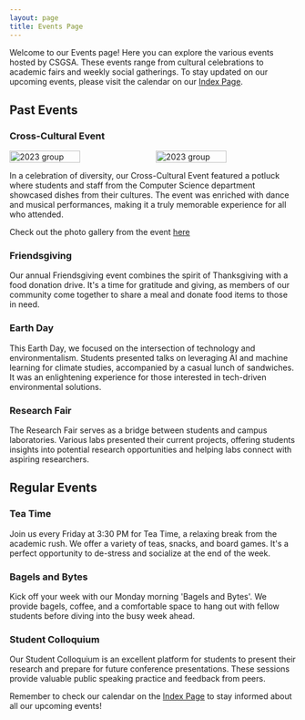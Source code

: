 ```yaml
---
layout: page
title: Events Page
---
```



Welcome to our Events page! Here you can explore the various events hosted by CSGSA. These events range from cultural celebrations to academic fairs and weekly social gatherings. To stay updated on our upcoming events, please visit the calendar on our [Index Page](/).

## Past Events

### Cross-Cultural Event
<div style="display: flex; justify-content: space-around; align-items: center;">
    <img src="assets/img/2023_Crossculture-1.JPG" alt="2023 group" style="width: 50%; margin-right: 5px;">
    <img src="assets/img/2023_Crossculture.JPG" alt="2023 group" style="width: 50%; margin-left: 5px;">
</div>


In a celebration of diversity, our Cross-Cultural Event featured a potluck where students and staff from the Computer Science department showcased dishes from their cultures. The event was enriched with dance and musical performances, making it a truly memorable experience for all who attended.


Check out the photo gallery from the event [here](https://o365coloradoedu-my.sharepoint.com/:f:/g/personal/srka9323_colorado_edu/EmqgkbDGax9MkWFFTvkAhcIBmuy_-9Uqudr112Hq3dVeqg?e=GSbJto)

### Friendsgiving
Our annual Friendsgiving event combines the spirit of Thanksgiving with a food donation drive. It's a time for gratitude and giving, as members of our community come together to share a meal and donate food items to those in need.

### Earth Day
This Earth Day, we focused on the intersection of technology and environmentalism. Students presented talks on leveraging AI and machine learning for climate studies, accompanied by a casual lunch of sandwiches. It was an enlightening experience for those interested in tech-driven environmental solutions.

### Research Fair
The Research Fair serves as a bridge between students and campus laboratories. Various labs presented their current projects, offering students insights into potential research opportunities and helping labs connect with aspiring researchers.

## Regular Events

### Tea Time
Join us every Friday at 3:30 PM for Tea Time, a relaxing break from the academic rush. We offer a variety of teas, snacks, and board games. It's a perfect opportunity to de-stress and socialize at the end of the week.

### Bagels and Bytes
Kick off your week with our Monday morning 'Bagels and Bytes'. We provide bagels, coffee, and a comfortable space to hang out with fellow students before diving into the busy week ahead.

### Student Colloquium
Our Student Colloquium is an excellent platform for students to present their research and prepare for future conference presentations. These sessions provide valuable public speaking practice and feedback from peers.

Remember to check our calendar on the [Index Page](/) to stay informed about all our upcoming events!
